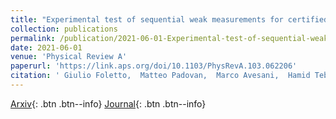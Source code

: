 ```yaml
---
title: "Experimental test of sequential weak measurements for certified quantum randomness extraction"
collection: publications
permalink: /publication/2021-06-01-Experimental-test-of-sequential-weak-measurements-for-certified-quantum-randomness-extraction
date: 2021-06-01
venue: 'Physical Review A'
paperurl: 'https://link.aps.org/doi/10.1103/PhysRevA.103.062206'
citation: ' Giulio Foletto,  Matteo Padovan,  Marco Avesani,  Hamid Tebyanian,  Paolo Villoresi,  Giuseppe Vallone, &quot;Experimental test of sequential weak measurements for certified quantum randomness extraction.&quot; Physical Review A, 2021.'
---
```

[Arxiv](https://arxiv.org/abs/2101.12074){: .btn .btn--info}
 [Journal](https://link.aps.org/doi/10.1103/PhysRevA.103.062206){: .btn .btn--info}
